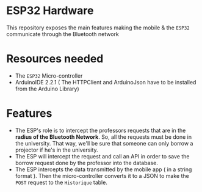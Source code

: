 # ESP32 Hardware
This repository exposes the main features making the mobile & the `ESP32` communicate through the Bluetooth network
# Resources needed
- The `ESP32` Micro-controller
- ArduinoIDE 2.2.1 ( The HTTPClient and ArduinoJson have to be installed from the Arduino Library)
# Features
- The ESP's role is to intercept the professors requests that are in the **radius of the Bluetooth Network**. So, all the requests must be done
in the university. That way, we'll be sure that someone can only borrow a projector if he's in the university.
- The ESP will intercept the request and call an API in order to save the borrow request done by the professor into the database.
- The ESP intercepts the data transmitted by the mobile app ( in a string format ). Then the micro-controller converts it to a JSON to make the `POST` request to the `Historique` table.